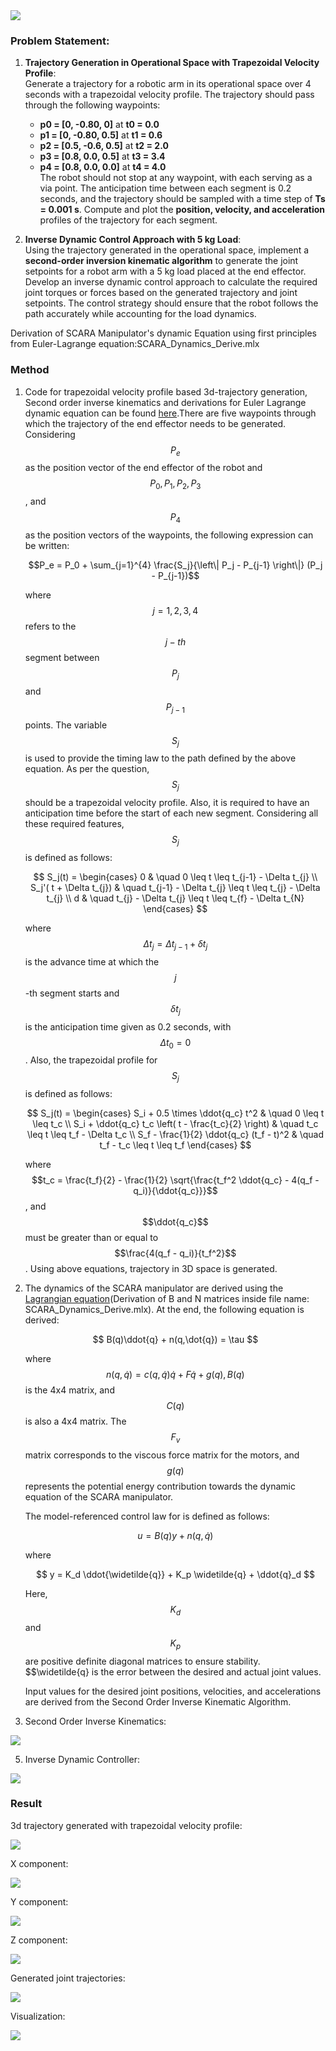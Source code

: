 <img src='scara_animation.gif'>

### Problem Statement:
1. **Trajectory Generation in Operational Space with Trapezoidal Velocity Profile**:  
      Generate a trajectory for a robotic arm in its operational space over 4 seconds with a trapezoidal velocity profile. The trajectory should pass through the following waypoints:  
      - **p0 = [0, -0.80, 0]** at **t0 = 0.0**  
      - **p1 = [0, -0.80, 0.5]** at **t1 = 0.6**  
      - **p2 = [0.5, -0.6, 0.5]** at **t2 = 2.0**  
      - **p3 = [0.8, 0.0, 0.5]** at **t3 = 3.4**  
      - **p4 = [0.8, 0.0, 0.0]** at **t4 = 4.0**  
      The robot should not stop at any waypoint, with each serving as a via point. The anticipation time between each segment is 0.2 seconds, and the trajectory should be sampled with a time           step of **Ts = 0.001 s**. Compute and plot the **position, velocity, and acceleration** profiles of the trajectory for each segment.

2. **Inverse Dynamic Control Approach with 5 kg Load**:  
   Using the trajectory generated in the operational space, implement a **second-order inversion kinematic algorithm** to generate the joint setpoints for a robot arm with a 5 kg load placed at the end effector. Develop an inverse dynamic control approach to calculate the required joint torques or forces based on the generated trajectory and joint setpoints. The control strategy should ensure that the robot follows the path accurately while accounting for the load dynamics.
   
Derivation of SCARA Manipulator's dynamic Equation using first principles from Euler-Lagrange equation:SCARA_Dynamics_Derive.mlx

### Method

1. Code for trapezoidal velocity profile based 3d-trajectory generation, Second order inverse kinematics and derivations for Euler Lagrange dynamic equation can be found [here](https://github.com/patleman/SCARA_MANIPULATOR-dynamics).There are five waypoints through which the trajectory of the end effector needs to be generated. Considering $$P_e$$ as the position vector of the end effector of the robot and $$P_0, P_1, P_2, P_3 $$, and $$P_4$$ as the position vectors of the waypoints, the following expression can be written:

   $$P_e = P_0 + \sum_{j=1}^{4} \frac{S_j}{\left\| P_j - P_{j-1} \right\|} (P_j - P_{j-1})$$

   where $$j = 1, 2, 3, 4$$ refers to the $$j-th$$ segment between $$P_j$$ and $$P_{j-1}$$ points. The variable $$S_j$$ is used to provide the timing 
   law to the path defined by the above equation. As per the question, $$S_j$$ should be a trapezoidal velocity profile. Also, it is required to have 
   an anticipation time before the start of each new segment. Considering all these required features, $$S_j$$ is defined as follows:
   
   $$
   S_j(t) = 
   \begin{cases} 
   0 & \quad 0 \leq t \leq t_{j-1} - \Delta t_{j} \\
   S_j'( t + \Delta t_{j}) & \quad t_{j-1} - \Delta t_{j} \leq t \leq t_{j} - \Delta t_{j} \\
   d & \quad t_{j} - \Delta t_{j} \leq t \leq t_{f} - \Delta t_{N}
   \end{cases}
   $$
   
   where $$\Delta t_{j} = \Delta t_{j-1} + \delta t_{j}$$ is the advance time at which the $$j$$-th segment starts and $$\delta t_{j}$$ is the 
   anticipation time given as 0.2 seconds, with $$\Delta t_{0} = 0$$. Also, the trapezoidal profile for $$S_j$$ is defined as follows:
   
   $$
   S_j(t) = 
   \begin{cases} 
   S_i + 0.5 \times \ddot{q_c} t^2 & \quad 0 \leq t \leq t_c \\
   S_i + \ddot{q_c} t_c \left( t - \frac{t_c}{2} \right) & \quad t_c \leq t \leq t_f - \Delta t_c \\
   S_f - \frac{1}{2} \ddot{q_c} (t_f - t)^2 & \quad t_f - t_c \leq t \leq t_f
   \end{cases}
   $$
   
   where $$t_c = \frac{t_f}{2} - \frac{1}{2} \sqrt{\frac{t_f^2 \ddot{q_c} - 4(q_f - q_i)}{\ddot{q_c}}}$$, and $$\ddot{q_c}$$ must be greater than or     equal to $$\frac{4(q_f - q_i)}{t_f^2}$$.      Using above equations, trajectory in 3D space is generated.

2. The dynamics of the SCARA manipulator are derived using the [Lagrangian equation](https://github.com/patleman/SCARA_MANIPULATOR-dynamics)(Derivation of B and N matrices inside file name:          SCARA_Dynamics_Derive.mlx). At the end, the following equation is derived:

   $$
   B(q)\ddot{q} + n(q,\dot{q}) = \tau
   $$
   
   where $$n(q,\dot{q}) = c(q,\dot{q})\dot{q} + F\dot{q} + g(q), B(q)$$ is the 4x4 matrix, and $$C(q)$$ is also a 4x4 matrix. The $$F_v$$ matrix         corresponds to the viscous force matrix       for the motors, and $$g(q)$$ represents the potential energy contribution towards the dynamic equation of     the SCARA manipulator.
   
   The model-referenced control law for is defined as follows:
   
   $$
   u = B(q)y + n(q,\dot{q})
   $$
   
   where
   
   $$
   y = K_d \ddot{\widetilde{q}} + K_p \widetilde{q} + \ddot{q}_d
   $$
   
   Here, $$K_d$$ and $$K_p$$ are positive definite diagonal matrices to ensure stability. $$\widetilde{q} is the error between the desired and actual    joint values.
   
   Input values for the desired joint positions, velocities, and accelerations are derived from the Second Order Inverse Kinematic Algorithm.

3. Second Order Inverse Kinematics:
   
 <img src='inverse_kinematics.jpeg'>
 
5. Inverse Dynamic Controller:
   
 <img src='control.jpeg'>
 
 ### Result

  3d trajectory generated with trapezoidal velocity profile:
  
   <img src='3d_part1.jpg'>
   
   X component:   
   
   <img src='X_trajectory.jpg'>
   
   Y component:
   
   <img src='Y_Trajectory.jpg'>
   
   Z component:   
   
   <img src='Z_trajectory.jpg'>
   
   Generated joint trajectories: 
   
   <img src='Joint_position_part2.jpg'>

   Visualization: 
   
   <img src='scara_animation.gif'>
